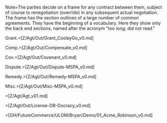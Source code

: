 Note=The parties decide on a frame for any contract between them, subject of course to renegotiation (override) in any subsequent actual negotiation.  The frame has the section outlines of a large number of common agreements.  They have the beginning of a vocabulary.  Here they show only the back end sections, named after the acronym "too long; did not read."

Grant.=[Z/Agt/Out/Grant_CooleyGo_v0.md]

Comp.=[Z/Agt/Out/Compensate_v0.md]

Cov.=[Z/Agt/Out/Covenant_v0.md]

Dispute.=[Z/Agt/Out/Dispute-MSPA_v0.md]

Remedy.=[Z/Agt/Out/Remedy-MSPA_v0.md]

Misc.=[Z/Agt/Out/Misc-MSPA_v0.md]

=[Z/Agt/Agt_v01.md]

=[Z/Agt/Out/License-DB-Docracy_v0.md]

=[GH/FutureCommerce/ULOM/Bryan/Demo/01_Acme_Robinson_v0.md]